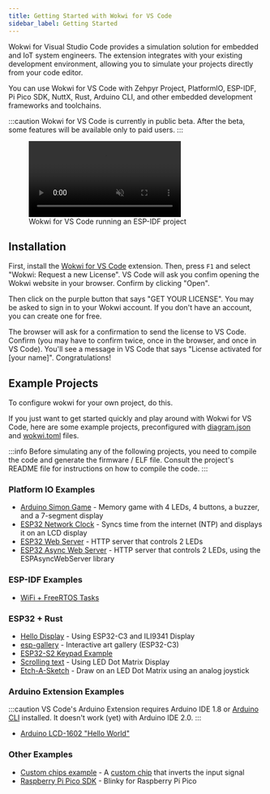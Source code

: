 ```yaml
---
title: Getting Started with Wokwi for VS Code
sidebar_label: Getting Started
---
```


Wokwi for Visual Studio Code provides a simulation solution for embedded and IoT system engineers. The extension integrates with your existing development environment, allowing you to simulate your projects directly from your code editor.

You can use Wokwi for VS Code with Zehpyr Project, PlatformIO, ESP-IDF, Pi Pico SDK, NuttX, Rust, Arduino CLI, and other embedded development frameworks and toolchains.

:::caution
Wokwi for VS Code is currently in public beta. After the beta, some features will be available only to paid users.
:::

<figure>
  <video src="https://wokwi.github.io/video-assets/vscode/wokwi-vscode-1s.mp4" autoPlay muted loop style={{width:'100%'}}></video>
  <figcaption>Wokwi for VS Code running an ESP-IDF project</figcaption>
</figure>

## Installation

First, install the [Wokwi for VS Code](https://marketplace.visualstudio.com/items?itemName=wokwi.wokwi-vscode) extension. Then, press `F1` and select "Wokwi: Request a new License". VS Code will ask you confim opening the Wokwi website in your browser. Confirm by clicking "Open".

Then click on the purple button that says "GET YOUR LICENSE". You may be asked to sign in to your Wokwi account. If you don't have an account, you can create one for free.

The browser will ask for a confirmation to send the license to VS Code. Confirm (you may have to confirm twice, once in the browser, and once in VS Code). You'll see a message in VS Code that says "License activated for [your name]". Congratulations!

## Example Projects

To configure wokwi for your own project, do this.

If you just want to get started quickly and play around with Wokwi for VS Code, here are some example projects, preconfigured with [diagram.json](../diagram-format) and [wokwi.toml](./project-config) files.

:::info
Before simulating any of the following projects, you need to compile the code and generate the firmware / ELF file. Consult the project's README file for instructions on how to compile the code.
:::

### Platform IO Examples

- [Arduino Simon Game](https://github.com/wokwi/arduino-simon-game) - Memory game with 4 LEDs, 4 buttons, a buzzer, and a 7-segment display
- [ESP32 Network Clock](https://github.com/wokwi/esp32-ntp-clock) - Syncs time from the internet (NTP) and displays it on an LCD display
- [ESP32 Web Server](https://github.com/wokwi/esp32-http-server) - HTTP server that controls 2 LEDs
- [ESP32 Async Web Server](https://github.com/wokwi/esp32-async-web-server-example) - HTTP server that controls 2 LEDs, using the ESPAsyncWebServer library

### ESP-IDF Examples

- [WiFi + FreeRTOS Tasks](https://github.com/wokwi/esp32-idf-hello-wifi)

### ESP32 + Rust

- [Hello Display](https://github.com/playfulFence/esp-hello-display/tree/feature/vscode-wokwi) - Using ESP32-C3 and ILI9341 Display
- [esp-gallery](https://github.com/playfulFence/esp-gallery) - Interactive art gallery (ESP32-C3)
- [ESP32-S2 Keypad Example](https://github.com/playfulFence/esp-keypad-example/tree/feature/vscode-wokwi)
- [Scrolling text](https://github.com/playfulFence/esp-rolling-stone) - Using LED Dot Matrix Display
- [Etch-A-Sketch](https://github.com/playfulFence/esp-etch-a-sketch) - Draw on an LED Dot Matrix using an analog joystick

### Arduino Extension Examples

:::caution
VS Code's Arduino Extension requires Arduino IDE 1.8 or [Arduino CLI](https://github.com/microsoft/vscode-arduino/issues/1477#issuecomment-1278699661) installed. It doesn't work (yet) with Arduino IDE 2.0.
:::

- [Arduino LCD-1602 "Hello World"](https://github.com/wokwi/arduino-lcd-helloworld)

### Other Examples

- [Custom chips example](https://github.com/wokwi/inverter-chip) - A [custom chip](../chips-api/getting-started) that inverts the input signal
- [Raspberry Pi Pico SDK](https://github.com/wokwi/pico-sdk-blink) - Blinky for Raspberry Pi Pico
